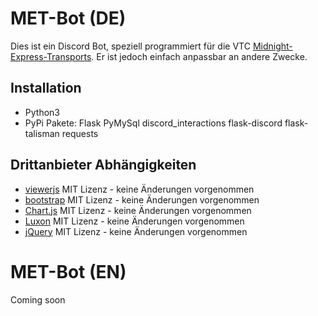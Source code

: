 # MET-Bot (DE)
Dies ist ein Discord Bot, speziell programmiert für die VTC [Midnight-Express-Transports](https://m-e-t.org).
Er ist jedoch einfach anpassbar an andere Zwecke.

## Installation
* Python3
* PyPi Pakete: Flask PyMySql discord_interactions flask-discord flask-talisman requests

## Drittanbieter Abhängigkeiten
* [viewerjs](https://github.com/fengyuanchen/viewerjs) MIT Lizenz - keine Änderungen vorgenommen
* [bootstrap](https://github.com/twbs/bootstrap) MIT Lizenz - keine Änderungen vorgenommen
* [Chart.js](https://github.com/chartjs/Chart.js) MIT Lizenz - keine Änderungen vorgenommen
* [Luxon](https://github.com/moment/luxon) MIT Lizenz - keine Änderungen vorgenommen
* [jQuery](https://jquery.com/) MIT Lizenz - keine Änderungen vorgenommen

# MET-Bot (EN)
Coming soon
